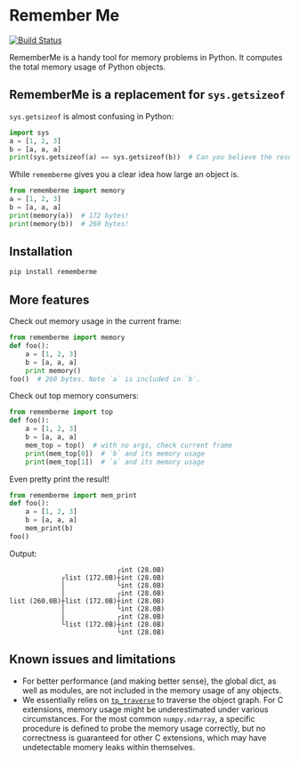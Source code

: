 # Remember Me
[![Build Status](https://travis-ci.org/liwt31/remember-me.svg?branch=master)](https://travis-ci.org/liwt31/remember-me)

RememberMe is a handy tool for memory problems in Python. It computes the total memory usage of
Python objects.

## RememberMe is a replacement for `sys.getsizeof`
`sys.getsizeof` is almost confusing in Python:
```python
import sys
a = [1, 2, 3]
b = [a, a, a]
print(sys.getsizeof(a) == sys.getsizeof(b))  # Can you believe the result is `True`?
```
While `rememberme` gives you a clear idea how large an object is.
```python
from rememberme import memory
a = [1, 2, 3]
b = [a, a, a]
print(memory(a))  # 172 bytes!
print(memory(b))  # 260 bytes!
```

## Installation
```bash
pip install rememberme
```

## More features
Check out memory usage in the current frame:
```python
from rememberme import memory
def foo():
    a = [1, 2, 3]
    b = [a, a, a]
    print memory()
foo()  # 260 bytes. Note `a` is included in `b`.
```
Check out top memory consumers:
```python
from rememberme import top
def foo():
    a = [1, 2, 3]
    b = [a, a, a]
    mem_top = top()  # with no args, check current frame
    print(mem_top[0])  # `b` and its memory usage
    print(mem_top[1])  # `a` and its memory usage
```
Even pretty print the result!
```python
from rememberme import mem_print
def foo():
    a = [1, 2, 3]
    b = [a, a, a]
    mem_print(b)
foo()
```
Output:
```
                           ┌int (28.0B)
             ┌list (172.0B)┼int (28.0B)
             │             └int (28.0B)
             │             ┌int (28.0B)
list (260.0B)┼list (172.0B)┼int (28.0B)
             │             └int (28.0B)
             │             ┌int (28.0B)
             └list (172.0B)┼int (28.0B)
                           └int (28.0B)
```

## Known issues and limitations
* For better performance (and making better sense), the global dict, as well as modules, 
are not included in the memory usage of any objects.
* We essentially relies on [`tp_traverse`](https://docs.python.org/3/c-api/typeobj.html#c.PyTypeObject.tp_traverse) 
to traverse the object graph. For C extensions, memory usage might be underestimated under
various circumstances. For the most common `numpy.ndarray`, a specific procedure is defined to
probe the memory usage correctly, but no correctness is guaranteed for other C extensions,
which may have undetectable momery leaks within themselves.
